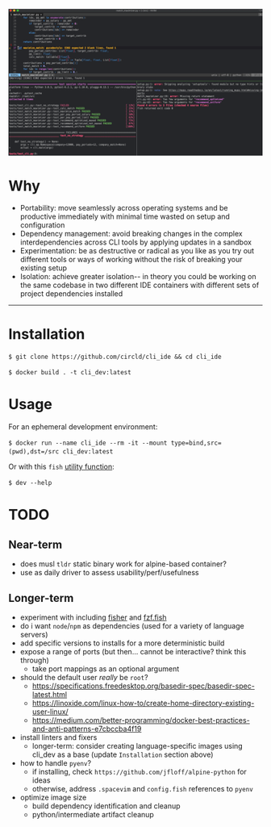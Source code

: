 ![Example](example.png)

# Why

*   Portability: move seamlessly across operating systems and be productive immediately with minimal time wasted on setup and configuration
*   Dependency management: avoid breaking changes in the complex interdependencies across CLI tools by applying updates in a sandbox
*   Experimentation: be as destructive or radical as you like as you try out different tools or ways of working without the risk of breaking your existing setup
*   Isolation: achieve greater isolation-- in theory you could be working on the same codebase in two different IDE containers with different sets of project dependencies installed

***

# Installation

`$ git clone https://github.com/circld/cli_ide && cd cli_ide`

`$ docker build . -t cli_dev:latest`

# Usage

For an ephemeral development environment:

`$ docker run --name cli_ide --rm -it --mount type=bind,src=(pwd),dst=/src cli_dev:latest`

Or with this `fish` [utility function](https://github.com/circld/Prefs/blob/master/.config/fish/functions/cli_ide.fish):

`$ dev --help`

# TODO

## Near-term

*   does musl `tldr` static binary work for alpine-based container?
*   use as daily driver to assess usability/perf/usefulness

## Longer-term

*   experiment with including [fisher](https://github.com/jorgebucaran/fisher) and [fzf.fish](https://github.com/PatrickF1/fzf.fish)
*   do i want `node`/`npm` as dependencies (used for a variety of language servers)
*   add specific versions to installs for a more deterministic build
*   expose a range of ports (but then... cannot be interactive? think this through)
    *   take port mappings as an optional argument
*   should the default user *really* be `root`?
    *   https://specifications.freedesktop.org/basedir-spec/basedir-spec-latest.html
    *   https://linoxide.com/linux-how-to/create-home-directory-existing-user-linux/
    *   https://medium.com/better-programming/docker-best-practices-and-anti-patterns-e7cbccba4f19
*   install linters and fixers
    *   longer-term: consider creating language-specific images using cli_dev as a base (update `Installation` section above)
*   how to handle `pyenv`?
    *   if installing, check `https://github.com/jfloff/alpine-python` for ideas
    *   otherwise, address `.spacevim` and `config.fish` references to `pyenv`
*   optimize image size
    *   build dependency identification and cleanup
    *   python/intermediate artifact cleanup
